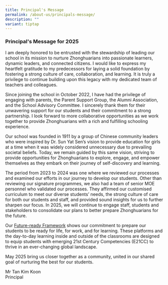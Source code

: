 ```yaml
---
title: Principal's Message
permalink: /about-us/principals-message/
description: ""
variant: tiptap
---
```

<h3><strong>Principal's Message for 2025</strong></h3>
<p>I am deeply honored to be entrusted with the stewardship of leading our
school in its mission to nurture Zhonghuarians into passionate learners,
dynamic leaders, and connected citizens. I would like to express my heartfelt
gratitude to my predecessors for laying a solid foundation by fostering
a strong culture of care, collaboration, and learning. It is truly a privilege
to continue building upon this legacy with my dedicated team of teachers
and colleagues.</p>
<p>Since joining the school in October 2022, I have had the privilege of
engaging with parents, the Parent Support Group, the Alumni Association,
and the School Advisory Committee. I sincerely thank them for their unwavering
support for our students and their commitment to a strong partnership.
I look forward to more collaborative opportunities as we work together
to provide Zhonghuarians with a rich and fulfilling schooling experience.</p>
<p>Our school was founded in 1911 by a group of Chinese community leaders
who were inspired by Dr. Sun Yat Sen’s vision to provide education for
girls at a time when it was widely considered unnecessary due to prevailing
societal beliefs. Today, we remain guided by this same vision, striving
to provide opportunities for Zhonghuarians to explore, engage, and empower
themselves as they embark on their journey of self-discovery and learning.</p>
<p>The period from 2023 to 2024 was one where we reviewed our processes and
examined our efforts in our journey to develop our students. Other than
reviewing our signature programmes, we also had a team of senior MOE personnel
who validated our processes. They affirmed our customised curriculum to
meet our diverse students’ needs, the strong culture of care for both our
students and staff, and provided sound insights for us to further sharpen
our focus. In 2025, we will continue to engage staff, students and stakeholders
to consolidate our plans to better prepare Zhonghuarians for the future.</p>
<p>Our <a href="https://www.zhonghuasec.moe.edu.sg/programmes/zhonghua-signature-programmes/" rel="noopener noreferrer nofollow" target="_blank">Future-ready Framework</a> shows
our commitment to prepare our students to be ready for life, for work,
and for learning. These platforms and the day-to-day learning inside and
outside of the classrooms are designed to equip students with emerging
21st Century Competencies (E21CC) to thrive in an ever-changing global
landscape.</p>
<p>May 2025 bring us closer together as a community, united in our shared
goal of nurturing the best for our students.</p>
<p>Mr Tan Kim Koon
<br>Principal</p>
<p></p>
<p></p>